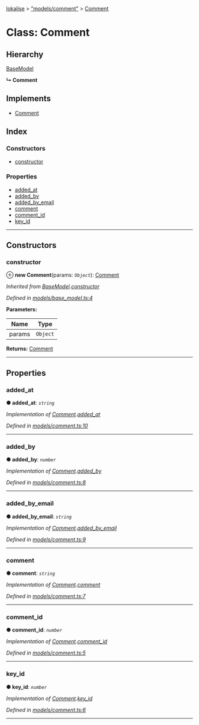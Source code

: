 [lokalise](../README.md) > ["models/comment"](../modules/_models_comment_.md) > [Comment](../classes/_models_comment_.comment.md)

# Class: Comment

## Hierarchy

 [BaseModel](_models_base_model_.basemodel.md)

**↳ Comment**

## Implements

* [Comment](../interfaces/_interfaces_comment_.comment.md)

## Index

### Constructors

* [constructor](_models_comment_.comment.md#constructor)

### Properties

* [added_at](_models_comment_.comment.md#added_at)
* [added_by](_models_comment_.comment.md#added_by)
* [added_by_email](_models_comment_.comment.md#added_by_email)
* [comment](_models_comment_.comment.md#comment)
* [comment_id](_models_comment_.comment.md#comment_id)
* [key_id](_models_comment_.comment.md#key_id)

---

## Constructors

<a id="constructor"></a>

###  constructor

⊕ **new Comment**(params: *`Object`*): [Comment](_models_comment_.comment.md)

*Inherited from [BaseModel](_models_base_model_.basemodel.md).[constructor](_models_base_model_.basemodel.md#constructor)*

*Defined in [models/base_model.ts:4](https://github.com/lokalise/node-lokalise-api/blob/13b70eb/src/models/base_model.ts#L4)*

**Parameters:**

| Name | Type |
| ------ | ------ |
| params | `Object` |

**Returns:** [Comment](_models_comment_.comment.md)

___

## Properties

<a id="added_at"></a>

###  added_at

**● added_at**: *`string`*

*Implementation of [Comment](../interfaces/_interfaces_comment_.comment.md).[added_at](../interfaces/_interfaces_comment_.comment.md#added_at)*

*Defined in [models/comment.ts:10](https://github.com/lokalise/node-lokalise-api/blob/13b70eb/src/models/comment.ts#L10)*

___
<a id="added_by"></a>

###  added_by

**● added_by**: *`number`*

*Implementation of [Comment](../interfaces/_interfaces_comment_.comment.md).[added_by](../interfaces/_interfaces_comment_.comment.md#added_by)*

*Defined in [models/comment.ts:8](https://github.com/lokalise/node-lokalise-api/blob/13b70eb/src/models/comment.ts#L8)*

___
<a id="added_by_email"></a>

###  added_by_email

**● added_by_email**: *`string`*

*Implementation of [Comment](../interfaces/_interfaces_comment_.comment.md).[added_by_email](../interfaces/_interfaces_comment_.comment.md#added_by_email)*

*Defined in [models/comment.ts:9](https://github.com/lokalise/node-lokalise-api/blob/13b70eb/src/models/comment.ts#L9)*

___
<a id="comment"></a>

###  comment

**● comment**: *`string`*

*Implementation of [Comment](../interfaces/_interfaces_comment_.comment.md).[comment](../interfaces/_interfaces_comment_.comment.md#comment)*

*Defined in [models/comment.ts:7](https://github.com/lokalise/node-lokalise-api/blob/13b70eb/src/models/comment.ts#L7)*

___
<a id="comment_id"></a>

###  comment_id

**● comment_id**: *`number`*

*Implementation of [Comment](../interfaces/_interfaces_comment_.comment.md).[comment_id](../interfaces/_interfaces_comment_.comment.md#comment_id)*

*Defined in [models/comment.ts:5](https://github.com/lokalise/node-lokalise-api/blob/13b70eb/src/models/comment.ts#L5)*

___
<a id="key_id"></a>

###  key_id

**● key_id**: *`number`*

*Implementation of [Comment](../interfaces/_interfaces_comment_.comment.md).[key_id](../interfaces/_interfaces_comment_.comment.md#key_id)*

*Defined in [models/comment.ts:6](https://github.com/lokalise/node-lokalise-api/blob/13b70eb/src/models/comment.ts#L6)*

___

